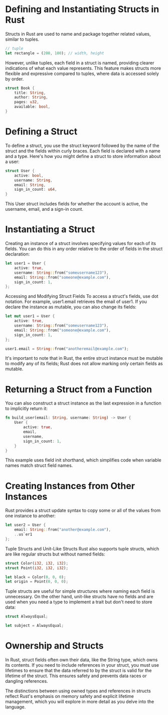 # Defining and Instantiating Structs in Rust

Structs in Rust are used to name and package together related values, similar to tuples. 

```rust
// tuple
let rectangle = (200, 100); // width, height
```


However, unlike tuples, each field in a struct is named, providing clearer indications of what each value represents. This feature makes structs more flexible and expressive compared to tuples, where data is accessed solely by order.

```rust
struct Book {
    title: String,
    author: String,
    pages: u32,
    available: bool,
}
```

# Defining a Struct
To define a struct, you use the struct keyword followed by the name of the struct and the fields within curly braces. Each field is declared with a name and a type. Here's how you might define a struct to store information about a user:

```rust
struct User {
    active: bool,
    username: String,
    email: String,
    sign_in_count: u64,
}
```

This User struct includes fields for whether the account is active, the username, email, and a sign-in count.

# Instantiating a Struct
Creating an instance of a struct involves specifying values for each of its fields. You can do this in any order relative to the order of fields in the struct declaration:

```rust
let user1 = User {
    active: true,
    username: String::from("someusername123"),
    email: String::from("someone@example.com"),
    sign_in_count: 1,
};
```

Accessing and Modifying Struct Fields
To access a struct's fields, use dot notation. For example, user1.email retrieves the email of user1. If you declare the instance as mutable, you can also change its fields:

```rust
let mut user1 = User {
    active: true,
    username: String::from("someusername123"),
    email: String::from("someone@example.com"),
    sign_in_count: 1,
};

user1.email = String::from("anotheremail@example.com");
```

It's important to note that in Rust, the entire struct instance must be mutable to modify any of its fields; Rust does not allow marking only certain fields as mutable.

# Returning a Struct from a Function
You can also construct a struct instance as the last expression in a function to implicitly return it:

```rust
fn build_user(email: String, username: String) -> User {
    User {
        active: true,
        email,
        username,
        sign_in_count: 1,
    }
}
```

This example uses field init shorthand, which simplifies code when variable names match struct field names.

# Creating Instances from Other Instances
Rust provides a struct update syntax to copy some or all of the values from one instance to another:

```rust
let user2 = User {
    email: String::from("another@example.com"),
    ..us`er1
};
```

Tuple Structs and Unit-Like Structs
Rust also supports tuple structs, which are like regular structs but without named fields:

```rust
struct Color(i32, i32, i32);
struct Point(i32, i32, i32);

let black = Color(0, 0, 0);
let origin = Point(0, 0, 0);
```

Tuple structs are useful for simple structures where naming each field is unnecessary. On the other hand, unit-like structs have no fields and are used when you need a type to implement a trait but don't need to store data:

```rust
struct AlwaysEqual;

let subject = AlwaysEqual;
```

# Ownership and Structs
In Rust, struct fields often own their data, like the String type, which owns its contents. If you need to include references in your struct, you must use lifetimes to ensure that the data referred to by the struct is valid for the lifetime of the struct. This ensures safety and prevents data races or dangling references.

The distinctions between using owned types and references in structs reflect Rust's emphasis on memory safety and explicit lifetime management, which you will explore in more detail as you delve into the language.